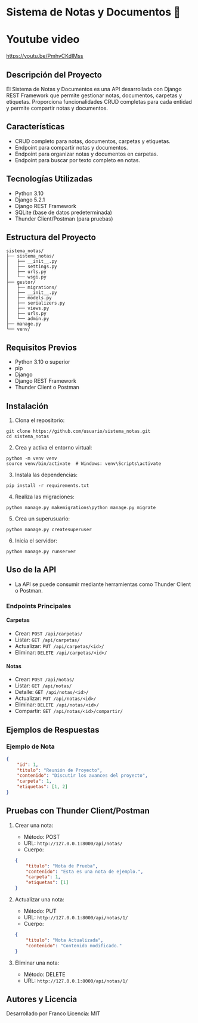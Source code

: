# Sistema de Notas y Documentos 📝

# Youtube video

https://youtu.be/PmhvCKdIMss

## Descripción del Proyecto

El Sistema de Notas y Documentos es una API desarrollada con Django REST Framework que permite gestionar notas, documentos, carpetas y etiquetas. Proporciona funcionalidades CRUD completas para cada entidad y permite compartir notas y documentos.

## Características

* CRUD completo para notas, documentos, carpetas y etiquetas.
* Endpoint para compartir notas y documentos.
* Endpoint para organizar notas y documentos en carpetas.
* Endpoint para buscar por texto completo en notas.

## Tecnologías Utilizadas

* Python 3.10
* Django 5.2.1
* Django REST Framework
* SQLite (base de datos predeterminada)
* Thunder Client/Postman (para pruebas)

## Estructura del Proyecto

```
sistema_notas/
├── sistema_notas/
│   ├── __init__.py
│   ├── settings.py
│   ├── urls.py
│   └── wsgi.py
├── gestor/
│   ├── migrations/
│   ├── __init__.py
│   ├── models.py
│   ├── serializers.py
│   ├── views.py
│   ├── urls.py
│   └── admin.py
├── manage.py
└── venv/
```

## Requisitos Previos

* Python 3.10 o superior
* pip
* Django
* Django REST Framework
* Thunder Client o Postman

## Instalación

1. Clona el repositorio:

```
git clone https://github.com/usuario/sistema_notas.git
cd sistema_notas
```

2. Crea y activa el entorno virtual:

```
python -m venv venv
source venv/bin/activate  # Windows: venv\Scripts\activate
```

3. Instala las dependencias:

```
pip install -r requirements.txt
```

4. Realiza las migraciones:

```
python manage.py makemigrations\python manage.py migrate
```

5. Crea un superusuario:

```
python manage.py createsuperuser
```

6. Inicia el servidor:

```
python manage.py runserver
```

## Uso de la API

* La API se puede consumir mediante herramientas como Thunder Client o Postman.

### Endpoints Principales

#### Carpetas

* Crear: `POST /api/carpetas/`
* Listar: `GET /api/carpetas/`
* Actualizar: `PUT /api/carpetas/<id>/`
* Eliminar: `DELETE /api/carpetas/<id>/`

#### Notas

* Crear: `POST /api/notas/`
* Listar: `GET /api/notas/`
* Detalle: `GET /api/notas/<id>/`
* Actualizar: `PUT /api/notas/<id>/`
* Eliminar: `DELETE /api/notas/<id>/`
* Compartir: `GET /api/notas/<id>/compartir/`

## Ejemplos de Respuestas

### Ejemplo de Nota

```json
{
    "id": 1,
    "titulo": "Reunión de Proyecto",
    "contenido": "Discutir los avances del proyecto",
    "carpeta": 1,
    "etiquetas": [1, 2]
}
```

## Pruebas con Thunder Client/Postman

1. Crear una nota:

   * Método: POST
   * URL: `http://127.0.0.1:8000/api/notas/`
   * Cuerpo:

   ```json
   {
       "titulo": "Nota de Prueba",
       "contenido": "Esta es una nota de ejemplo.",
       "carpeta": 1,
       "etiquetas": [1]
   }
   ```
2. Actualizar una nota:

   * Método: PUT
   * URL: `http://127.0.0.1:8000/api/notas/1/`
   * Cuerpo:

   ```json
   {
       "titulo": "Nota Actualizada",
       "contenido": "Contenido modificado."
   }
   ```
3. Eliminar una nota:

   * Método: DELETE
   * URL: `http://127.0.0.1:8000/api/notas/1/`

## Autores y Licencia

Desarrollado por Franco
Licencia: MIT
